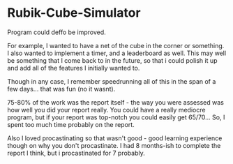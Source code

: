 # Rubik-Cube-Simulator

Program could deffo be improved. 

For example, I wanted to have a net of the cube in the corner or something. I also wanted to implement a timer, and a leaderboard as well.
This may well be something that I come back to in the future, so that i could polish it up and add all of the features I initially wanted to.

Though in any case, I remember speedrunning all of this in the span of a few days... that was fun (no it wasnt).

75-80% of the work was the report itself - the way you were assessed was how well you did your report really. You could have a really mediocre program, but if your report was top-notch you could easily get 65/70... So, I spent too much time probably on the report.

Also I loved procastinating so that wasn't good - good learning experience though on why you don't procastinate. I had 8 months-ish to complete the report I think, but i procastinated for 7 probably.
